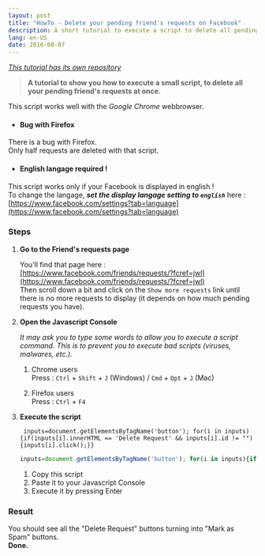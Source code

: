 ```yaml
---
layout: post
title: "HowTo - Delete your pending friend's requests on Facebook"
description: A short tutorial to execute a script to delete all pending friend's requests at once.
lang: en-US
date: 2016-08-07
---
```


_[This tutorial has its own repository](https://github.com/dorianbayart/delete-pending-requests-on-facebook)_

> **A tutorial to show you how to execute a small script, to delete all your pending friend's requests at once.**

This script works well with the _Google Chrome_ webbrowser.
  

- #### Bug with Firefox
There is a bug with Firefox.  
Only half requests are deleted with that script.
  

- #### English langage required !
This script works only if your Facebook is displayed in english !  
To change the langage, **_set the display langage setting to `english`_** here : [https://www.facebook.com/settings?tab=language](https://www.facebook.com/settings?tab=language)
  

### Steps


1. **Go to the Friend's requests page**  

   You'll find that page here : [https://www.facebook.com/friends/requests/?fcref=jwl](https://www.facebook.com/friends/requests/?fcref=jwl)  
   Then scroll down a bit and click on the `Show more requests` link until there is no more requests to display (it depends on how much pending requests you have).


2. **Open the Javascript Console**  

   _It may ask you to type some words to allow you to execute a script command.
   This is to prevent you to execute bad scripts (viruses, malwares, etc.)._

   1. Chrome users  
Press : `Ctrl` + `Shift` + `J` (Windows) / `Cmd` + `Opt` + `J` (Mac)

   2. Firefox users  
Press : `Ctrl` + `F4`


3. **Execute the script**  

        inputs=document.getElementsByTagName('button'); for(i in inputs){if(inputs[i].innerHTML == 'Delete Request' && inputs[i].id != "") {inputs[i].click();}}
   ```javascript
   inputs=document.getElementsByTagName('button'); for(i in inputs){if(inputs[i].innerHTML == 'Delete Request' && inputs[i].id != ""){inputs[i].click();}}
   ```

   1. Copy this script
   2. Paste it to your Javascript Console
   3. Execute it by pressing Enter


### Result
You should see all the "Delete Request" buttons turning into "Mark as Spam" buttons.  
**Done.**  
